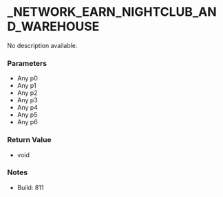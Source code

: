 # _NETWORK_EARN_NIGHTCLUB_AND_WAREHOUSE

No description available.

### Parameters
* Any p0
* Any p1
* Any p2
* Any p3
* Any p4
* Any p5
* Any p6

### Return Value
* void

### Notes
* Build: 811

